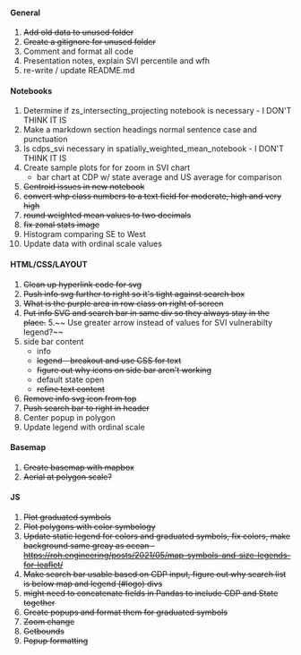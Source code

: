 #### General
1. ~~Add old data to unused folder~~
2. ~~Create a gitignore for unused folder~~
3. Comment and format all code
4. Presentation notes, explain SVI percentile and wfh
5. re-write / update README.md

#### Notebooks
1. Determine if zs_intersecting_projecting notebook is necessary - I DON'T THINK IT IS
2. Make a markdown section headings normal sentence case and punctuation
3. Is cdps_svi necessary in spatially_weighted_mean_notebook - I DON'T THINK IT IS
4. Create sample plots for for zoom in SVI chart
    - bar chart at CDP w/ state average and US average for comparison
5. ~~Centroid issues in new notebook~~
6. ~~convert whp class numbers to a text field for moderate, high and very high~~
7. ~~round weighted mean values to two decimals~~
8. ~~fix zonal stats image~~
9. Histogram comparing SE to West
10. Update data with ordinal scale values

#### HTML/CSS/LAYOUT
1. ~~Clean up hyperlink code for svg~~
2. ~~Push info svg further to right so it's tight against search box~~
3. ~~What is the purple area in row class on right of screen~~
4. ~~Put info SVG and search bar in same div so they always stay in the place.~~
5.~~ Use greater arrow instead of values for SVI vulnerabilty legend?~~
6. side bar content 
    * info
    * ~~legend - breakout and use CSS for text~~
    * ~~figure out why icons on side bar aren't working~~
    * default state open
    * ~~refine text content~~
7. ~~Remove info svg icon from top~~
8. ~~Push search bar to right in header~~
9. Center popup in polygon
10. Update legend with ordinal scale


#### Basemap
1. ~~Create basemap with mapbox~~
2. ~~Aerial at polygon scale?~~

#### JS
1. ~~Plot graduated symbols~~
2. ~~Plot polygons with color symbology~~
3. ~~Update static legend for colors and graduated symbols, fix colors, make background same greay as ocean - https://roh.engineering/posts/2021/05/map-symbols-and-size-legends-for-leaflet/~~
4. ~~Make search bar usable based on CDP input, figure out why search list is below map and legend (#logo)  divs~~
5. ~~might need to concatenate fields in Pandas to include CDP and State together~~
6. ~~Create popups and format them for graduated symbols~~
7. ~~Zoom change~~
8. ~~Getbounds~~
9. ~~Popup formatting~~





